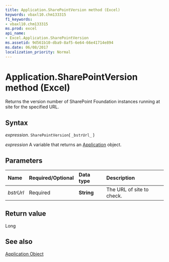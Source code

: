```yaml
---
title: Application.SharePointVersion method (Excel)
keywords: vbaxl10.chm133315
f1_keywords:
- vbaxl10.chm133315
ms.prod: excel
api_name:
- Excel.Application.SharePointVersion
ms.assetid: 9d561b10-dba9-8af5-6e64-66e41714e894
ms.date: 06/08/2017
localization_priority: Normal
---
```



# Application.SharePointVersion method (Excel)

Returns the version number of SharePoint Foundation instances running at site for the specified URL.


## Syntax

_expression_. `SharePointVersion`( `_bstrUrl_` )

_expression_ A variable that returns an [Application](Excel.Application-graph-property.md) object.


## Parameters



|Name|Required/Optional|Data type|Description|
|:-----|:-----|:-----|:-----|
| _bstrUrl_|Required| **String**|The URL of site to check.|

## Return value

Long


## See also


[Application Object](Excel.Application(object).md)


